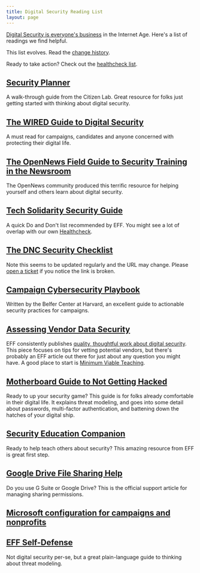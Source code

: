 ```yaml
---
title: Digital Security Reading List
layout: page
---
```


[Digital Security is everyone's business](https://sec.eff.org/articles/why-your-audience-should-care) in the Internet Age. Here's a list of readings we find helpful.

This list evolves. Read the [change history](https://github.com/statedemocrats/statedemocrats.us/commits/master/.site/security/reading.md).

Ready to take action? Check out the [healthcheck list](healthcheck.html).

## [Security Planner](https://securityplanner.org/)

A walk-through guide from the Citizen Lab. Great resource for folks just getting started with thinking
about digital security.

## [The WIRED Guide to Digital Security](https://www.wired.com/2017/12/digital-security-guide/)

A must read for campaigns, candidates and anyone concerned with protecting their digital life.

## [The OpenNews Field Guide to Security Training in the Newsroom](https://the-field-guide-to-security-training-in-the-newsroom.readthedocs.io/en/latest/)

The OpenNews community produced this terrific resource for helping yourself and others learn about digital security.

## [Tech Solidarity Security Guide](https://techsolidarity.org/resources/basic_security.htm)

A quick Do and Don't list recommended by EFF. You might see a lot of overlap with our own [Healthcheck](healthcheck.html).

## [The DNC Security Checklist](https://democrats.org/wp-content/uploads/2022/03/Device-and-Account-Security-Checklist.pdf)

Note this seems to be updated regularly and the URL may change. Please [open a ticket](https://github.com/statedemocrats/statedemocrats.us/issues/new) if you notice the link is broken.

## [Campaign Cybersecurity Playbook](https://www.belfercenter.org/CyberPlaybook)

Written by the Belfer Center at Harvard, an excellent guide to actionable security practices for campaigns.

## [Assessing Vendor Data Security](https://www.eff.org/deeplinks/2018/01/how-assess-vendors-data-security)

EFF consistently publishes [quality, thoughtful work about digital security](https://www.eff.org/issues/security).
This piece focuses on tips for vetting potential vendors, but there's probably an EFF article out there for
just about any question you might have. A good place to start is [Minimum Viable Teaching](https://sec.eff.org/articles/minimum-viable-teaching).

## [Motherboard Guide to Not Getting Hacked](https://motherboard.vice.com/en_us/article/d3devm/motherboard-guide-to-not-getting-hacked-online-safety-guide)

Ready to up your security game? This guide is for folks already comfortable in their digital life. It explains
threat modeling, and goes into some detail about passwords, multi-factor authentication, and battening down
the hatches of your digital ship.

## [Security Education Companion](https://sec.eff.org/articles)

Ready to help teach others about security? This amazing resource from EFF is great first step.

## [Google Drive File Sharing Help](https://support.google.com/a/answer/60781)

Do you use G Suite or Google Drive? This is the official support article for managing sharing permissions.

## [Microsoft configuration for campaigns and nonprofits](https://docs.microsoft.com/en-us/office365/enterprise/microsoft-security-guidance-for-political-campaigns-nonprofits-and-other-agile-o)

## [EFF Self-Defense](https://ssd.eff.org/en/module/your-security-plan)

Not digital security per-se, but a great plain-language guide to thinking about threat modeling.
